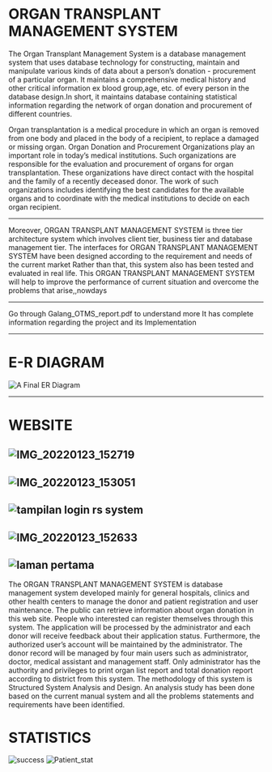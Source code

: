 # ORGAN TRANSPLANT MANAGEMENT SYSTEM

The Organ Transplant Management System is a database management system that uses
database technology for constructing, maintain and manipulate various kinds of data about a
person’s donation - procurement of a particular organ. It maintains a comprehensive medical
history and other critical information ex blood group,age, etc. of every person in the database
design.In short, it maintains database containing statistical information regarding the network
of organ donation and procurement of different countries.



Organ transplantation is a medical procedure in which an organ is removed from one body
and placed in the body of a recipient, to replace a damaged or missing organ. Organ Donation
and Procurement Organizations play an important role in today’s medical institutions. Such
organizations are responsible for the evaluation and procurement of organs for organ
transplantation. These organizations have direct contact with the hospital and the family of a
recently deceased donor. The work of such organizations includes identifying the best
candidates for the available organs and to coordinate with the medical institutions to decide
on each organ recipient.

-----------------------------------------------------------------------------------------------------



Moreover, ORGAN TRANSPLANT MANAGEMENT
SYSTEM is three tier architecture system which involves client tier, business tier and database
management tier. The interfaces for ORGAN TRANSPLANT MANAGEMENT SYSTEM have been
designed according to the requirement and needs of the current market Rather than that, this system
also has been tested and evaluated in real life. This ORGAN TRANSPLANT MANAGEMENT
SYSTEM will help to improve the performance of current situation and overcome the problems that
arise,,nowdays

------------------------------------------------------------------------------------------------------

Go through Galang_OTMS_report.pdf to understand more
It has complete information regarding the project and its Implementation

-----------------------------------------------------------------------------------------------------

# E-R DIAGRAM

![A Final ER Diagram](https://user-images.githubusercontent.com/85282195/161382801-01019020-bcbc-4728-9502-4c737e6ea50d.png)

------------------------------------------------------------------------------------------------------
# WEBSITE

![IMG_20220123_152719](https://user-images.githubusercontent.com/85282195/161382963-1a235a45-4e54-483e-a704-24a1337f1ad0.jpg)
-----------------------------------------------------------------------------------------------------------------------------
![IMG_20220123_153051](https://user-images.githubusercontent.com/85282195/161382966-97b1f9cd-3706-463b-b2e4-f3ad6d91f578.jpg)
-----------------------------------------------------------------------------------------------------------------------------
![tampilan login rs system](https://github.com/user-attachments/assets/e5f3e5e9-3d5a-4616-811b-2d2e3a5bb18f)
-----------------------------------------------------------------------------------------------------------------------------
![IMG_20220123_152633](https://user-images.githubusercontent.com/85282195/161382969-ca12bf93-fc91-4d68-b2b1-e30ecdafe3f4.jpg)
-----------------------------------------------------------------------------------------------------------------------------
![laman pertama](https://github.com/user-attachments/assets/6d4afaf0-78b9-4996-8841-1bac58afd3a8)
-----------------------------------------------------------------------------------------------------------------------------

The ORGAN TRANSPLANT MANAGEMENT SYSTEM is database management system
developed mainly for general hospitals, clinics and other health centers to manage the donor
and patient registration and user maintenance. The public can retrieve information about
organ donation in this web site. People who interested can register themselves through this
system. The application will be processed by the administrator and each donor will receive
feedback about their application status. Furthermore, the authorized user’s account will be
maintained by the administrator. The donor record will be managed by four main users such
as administrator, doctor, medical assistant and management staff. Only administrator has the
authority and privileges to print organ list report and total donation report according to district
from this system. The methodology of this system is Structured System Analysis and Design.
An analysis study has been done based on the current manual system and all the problems statements
and requirements have been identified.


# STATISTICS

![success](https://user-images.githubusercontent.com/85282195/161382867-9001d8a5-92b3-4c4d-90f8-1f5a2c26b4e4.jpeg)
![Patient_stat](https://user-images.githubusercontent.com/85282195/161382878-1e5b12d0-234f-4111-9ca9-95856bc2c182.jpeg)


